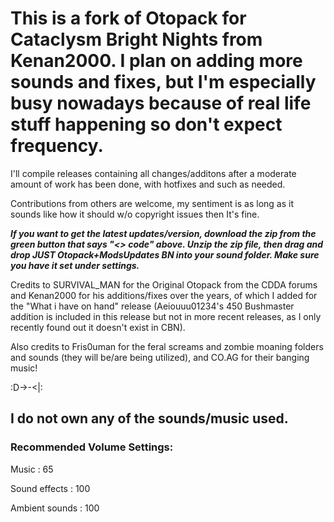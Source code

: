# This is a fork of Otopack for Cataclysm Bright Nights from Kenan2000. I plan on adding more sounds and fixes, but I'm especially busy nowadays because of real life stuff happening so don't expect frequency.

I'll compile releases containing all changes/additons after a moderate amount of work has been done, with hotfixes and such as needed.

Contributions from others are welcome, my sentiment is as long as it sounds like how it should w/o copyright issues then It's fine.

_**If you want to get the latest updates/version, download the zip from the green button that says "<> code" above. Unzip the zip file, then drag and drop JUST Otopack+ModsUpdates BN into your sound folder. Make sure you have it set under settings.**_


Credits to SURVIVAL_MAN for the Original Otopack from the CDDA forums and Kenan2000 for his additions/fixes over the years, of which I added for the "What i have on hand" release (Aeiouuu01234's 450 Bushmaster addition is included in this release but not in more recent releases, as I only recently found out it doesn't exist in CBN).

Also credits to Fris0uman for the feral screams and zombie moaning folders and sounds (they will be/are being utilized), and CO.AG for their banging music!

:D->-<|:

## I do not own any of the sounds/music used.

### Recommended Volume Settings:
Music : 65

Sound effects : 100

Ambient sounds : 100
